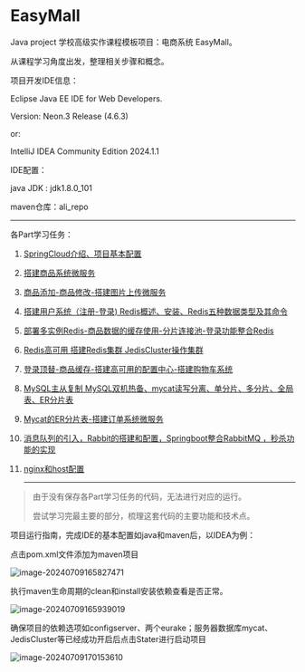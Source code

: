 # EasyMall
Java project 学校高级实作课程模板项目：电商系统  EasyMall。

从课程学习角度出发，整理相关步骤和概念。



项目开发IDE信息：

Eclipse Java EE IDE for Web Developers.

Version: Neon.3 Release (4.6.3)

or:

IntelliJ IDEA Community Edition 2024.1.1



IDE配置：

java JDK : jdk1.8.0_101

maven仓库：ali_repo



------

各Part学习任务：

1. [SpringCloud介绍、项目基本配置](Part1.md)

2. [搭建商品系统微服务](Part2.md)

3. [商品添加-商品修改-搭建图片上传微服务](Part3.md)

4. [搭建用户系统（注册-登录) Redis概述、安装、Redis五种数据类型及其命令](Part4.md)

5. [部署多实例Redis-商品数据的缓存使用-分片连接池-登录功能整合Redis](Part5.md)

6. [Redis高可用 搭建Redis集群 JedisCluster操作集群](Part6.md)

7. [登录顶替-商品缓存-搭建高可用的配置中心-搭建购物车系统](Part7.md)

8. [MySQL主从复制 MySQL双机热备、mycat读写分离、单分片、多分片、全局表、ER分片表](Part8.md)

9. [Mycat的ER分片表-搭建订单系统微服务](Part9.md)

10. [消息队列的引入，Rabbit的搭建和配置，Springboot整合RabbitMQ ，秒杀功能的实现](Part10.md)

11. [nginx和host配置](nginx和host配置.md)

    ------

> 由于没有保存各Part学习任务的代码，无法进行对应的运行。
>
> 尝试学习完最主要的部分，梳理这套代码的主要功能和技术点。

项目运行指南，完成IDE的基本配置如java和maven后，以IDEA为例：

点击pom.xml文件添加为maven项目

![image-20240709165827471](../../AppData/Roaming/Typora/typora-user-images/image-20240709165827471.png)

执行maven生命周期的clean和install安装依赖查看是否正常。

![image-20240709165939019](../../AppData/Roaming/Typora/typora-user-images/image-20240709165939019.png)

确保项目的依赖选项如configserver、两个eurake；服务器数据库mycat、JedisCluster等已经成功开启后点击Stater进行启动项目

![image-20240709170153610](../../AppData/Roaming/Typora/typora-user-images/image-20240709170153610.png)
